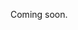 Coming soon.

<!--
  @todo
  Explain how to delete an event, but make sure to also mention that it is not required to delete an event once it has passed or when it's cancelled/postponed. (Link to a guide about cancelling/postponing events as an alternative.) Also explain that events are only soft-deleted.
-->
